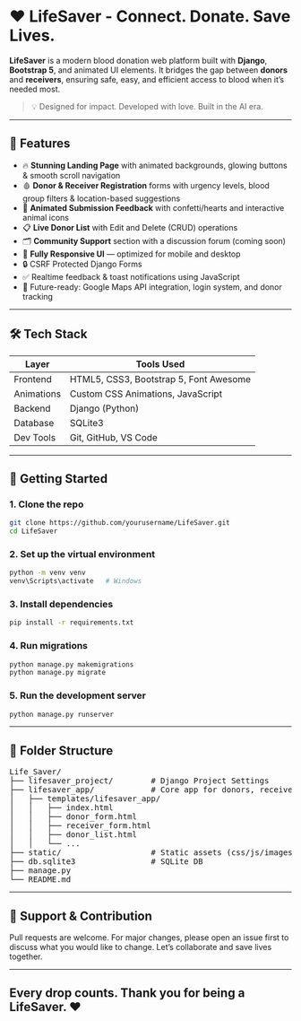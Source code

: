 # ❤️ LifeSaver - Connect. Donate. Save Lives.

**LifeSaver** is a modern blood donation web platform built with **Django**, **Bootstrap 5**, and animated UI elements. It bridges the gap between **donors** and **receivers**, ensuring safe, easy, and efficient access to blood when it’s needed most.

> 💡 Designed for impact. Developed with love. Built in the AI era.

---

## 🌟 Features

- 🔥 **Stunning Landing Page** with animated backgrounds, glowing buttons & smooth scroll navigation
- 🩸 **Donor & Receiver Registration** forms with urgency levels, blood group filters & location-based suggestions
- 🎉 **Animated Submission Feedback** with confetti/hearts and interactive animal icons
- 📋 **Live Donor List** with Edit and Delete (CRUD) operations
- 🗂️ **Community Support** section with a discussion forum (coming soon)
- 📱 **Fully Responsive UI** — optimized for mobile and desktop
- 🔒 CSRF Protected Django Forms
- ✅ Realtime feedback & toast notifications using JavaScript
- 📍 Future-ready: Google Maps API integration, login system, and donor tracking

---

## 🛠️ Tech Stack

| Layer       | Tools Used                                |
|-------------|--------------------------------------------|
| Frontend    | HTML5, CSS3, Bootstrap 5, Font Awesome     |
| Animations  | Custom CSS Animations, JavaScript          |
| Backend     | Django (Python)                            |
| Database    | SQLite3                                     |
| Dev Tools   | Git, GitHub, VS Code                       |

---

## 🚀 Getting Started

### 1. Clone the repo
```bash
git clone https://github.com/yourusername/LifeSaver.git
cd LifeSaver
```
### 2. Set up the virtual environment
```bash
python -m venv venv
venv\Scripts\activate   # Windows
```
### 3. Install dependencies
```bash
pip install -r requirements.txt
```
### 4. Run migrations
```bash
python manage.py makemigrations
python manage.py migrate
```
### 5. Run the development server
```bash
python manage.py runserver
```
---

## 🧩 Folder Structure
<pre>
Life_Saver/
├── lifesaver_project/        # Django Project Settings
├── lifesaver_app/            # Core app for donors, receivers
│   ├── templates/lifesaver_app/
│   │   ├── index.html
│   │   ├── donor_form.html
│   │   ├── receiver_form.html
│   │   ├── donor_list.html
│   │   └── ...
├── static/                   # Static assets (css/js/images/screenshots)
├── db.sqlite3                # SQLite DB
├── manage.py
└── README.md
</pre>

---

## 🤝 Support & Contribution

 Pull requests are welcome. For major changes, please open an issue first to discuss what you would like to change. Let’s collaborate and save lives together.

---
## Every drop counts. Thank you for being a LifeSaver. ❤️
